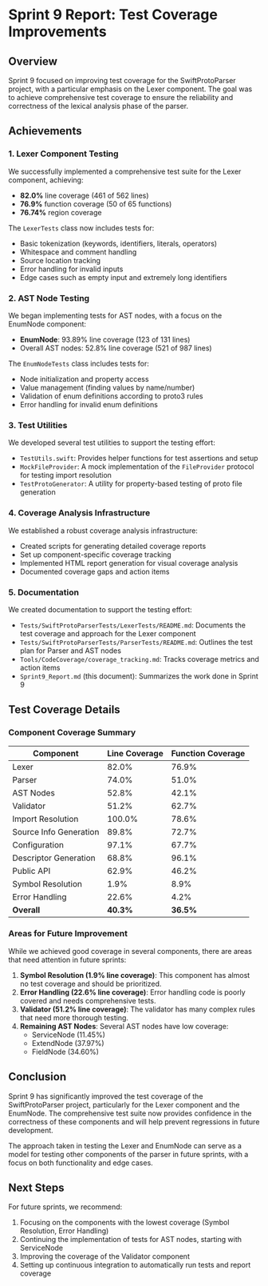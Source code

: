 # Sprint 9 Report: Test Coverage Improvements

## Overview

Sprint 9 focused on improving test coverage for the SwiftProtoParser project, with a particular emphasis on the Lexer component. The goal was to achieve comprehensive test coverage to ensure the reliability and correctness of the lexical analysis phase of the parser.

## Achievements

### 1. Lexer Component Testing

We successfully implemented a comprehensive test suite for the Lexer component, achieving:
- **82.0%** line coverage (461 of 562 lines)
- **76.9%** function coverage (50 of 65 functions)
- **76.74%** region coverage

The `LexerTests` class now includes tests for:
- Basic tokenization (keywords, identifiers, literals, operators)
- Whitespace and comment handling
- Source location tracking
- Error handling for invalid inputs
- Edge cases such as empty input and extremely long identifiers

### 2. AST Node Testing

We began implementing tests for AST nodes, with a focus on the EnumNode component:
- **EnumNode**: 93.89% line coverage (123 of 131 lines)
- Overall AST nodes: 52.8% line coverage (521 of 987 lines)

The `EnumNodeTests` class includes tests for:
- Node initialization and property access
- Value management (finding values by name/number)
- Validation of enum definitions according to proto3 rules
- Error handling for invalid enum definitions

### 3. Test Utilities

We developed several test utilities to support the testing effort:
- `TestUtils.swift`: Provides helper functions for test assertions and setup
- `MockFileProvider`: A mock implementation of the `FileProvider` protocol for testing import resolution
- `TestProtoGenerator`: A utility for property-based testing of proto file generation

### 4. Coverage Analysis Infrastructure

We established a robust coverage analysis infrastructure:
- Created scripts for generating detailed coverage reports
- Set up component-specific coverage tracking
- Implemented HTML report generation for visual coverage analysis
- Documented coverage gaps and action items

### 5. Documentation

We created documentation to support the testing effort:
- `Tests/SwiftProtoParserTests/LexerTests/README.md`: Documents the test coverage and approach for the Lexer component
- `Tests/SwiftProtoParserTests/ParserTests/README.md`: Outlines the test plan for Parser and AST nodes
- `Tools/CodeCoverage/coverage_tracking.md`: Tracks coverage metrics and action items
- `Sprint9_Report.md` (this document): Summarizes the work done in Sprint 9

## Test Coverage Details

### Component Coverage Summary

| Component | Line Coverage | Function Coverage |
|-----------|--------------|------------------|
| Lexer | 82.0% | 76.9% |
| Parser | 74.0% | 51.0% |
| AST Nodes | 52.8% | 42.1% |
| Validator | 51.2% | 62.7% |
| Import Resolution | 100.0% | 78.6% |
| Source Info Generation | 89.8% | 72.7% |
| Configuration | 97.1% | 67.7% |
| Descriptor Generation | 68.8% | 96.1% |
| Public API | 62.9% | 46.2% |
| Symbol Resolution | 1.9% | 8.9% |
| Error Handling | 22.6% | 4.2% |
| **Overall** | **40.3%** | **36.5%** |

### Areas for Future Improvement

While we achieved good coverage in several components, there are areas that need attention in future sprints:

1. **Symbol Resolution (1.9% line coverage)**: This component has almost no test coverage and should be prioritized.
2. **Error Handling (22.6% line coverage)**: Error handling code is poorly covered and needs comprehensive tests.
3. **Validator (51.2% line coverage)**: The validator has many complex rules that need more thorough testing.
4. **Remaining AST Nodes**: Several AST nodes have low coverage:
   - ServiceNode (11.45%)
   - ExtendNode (37.97%)
   - FieldNode (34.60%)

## Conclusion

Sprint 9 has significantly improved the test coverage of the SwiftProtoParser project, particularly for the Lexer component and the EnumNode. The comprehensive test suite now provides confidence in the correctness of these components and will help prevent regressions in future development.

The approach taken in testing the Lexer and EnumNode can serve as a model for testing other components of the parser in future sprints, with a focus on both functionality and edge cases.

## Next Steps

For future sprints, we recommend:
1. Focusing on the components with the lowest coverage (Symbol Resolution, Error Handling)
2. Continuing the implementation of tests for AST nodes, starting with ServiceNode
3. Improving the coverage of the Validator component
4. Setting up continuous integration to automatically run tests and report coverage 